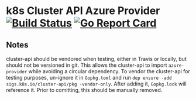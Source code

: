 # k8s Cluster API Azure Provider [![Build Status](https://travis-ci.org/platform9/azure-provider.svg?branch=master)](https://travis-ci.org/platform9/azure-provider) [![Go Report Card](https://goreportcard.com/badge/github.com/platform9/azure-provider)](https://goreportcard.com/report/github.com/platform9/azure-provider)

## Notes
cluster-api should be vendored when testing, either in Travis or locally, but should not be versioned in git. This allows the cluster-api to import `azure-provider` while avoiding a circular dependency. To vendor the cluster-api for testing purposes, un-ignore it in `Gopkg.toml` and run `dep ensure -add sigs.k8s.io/cluster-api/pkg -vendor-only`. After adding it, `Gopkg.lock` will reference it. Prior to comitting, this should be manually removed.
